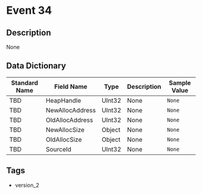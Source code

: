 # Event 34

## Description
None

## Data Dictionary
|Standard Name|Field Name|Type|Description|Sample Value|
|---|---|---|---|---|
|TBD|HeapHandle|UInt32|None|`None`|
|TBD|NewAllocAddress|UInt32|None|`None`|
|TBD|OldAllocAddress|UInt32|None|`None`|
|TBD|NewAllocSize|Object|None|`None`|
|TBD|OldAllocSize|Object|None|`None`|
|TBD|SourceId|UInt32|None|`None`|

## Tags
* version_2
